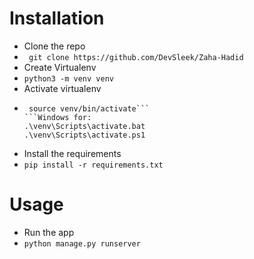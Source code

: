 # Installation
- Clone the repo
- ``` git clone https://github.com/DevSleek/Zaha-Hadid```
- Create Virtualenv
- ```python3 -m venv venv```
- Activate virtualenv
- ```linux for:
   source venv/bin/activate```   
  ```Windows for:
  .\venv\Scripts\activate.bat
  .\venv\Scripts\activate.ps1
  ```
- Install the requirements
- ```pip install -r requirements.txt```
  
# Usage
- Run the app
- ```python manage.py runserver```
